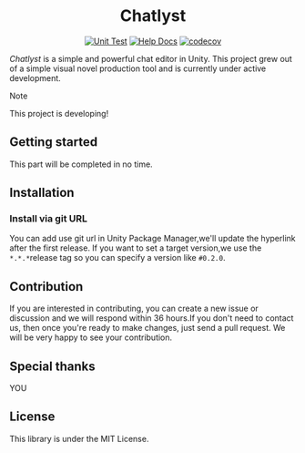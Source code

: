 <div align="center">

# Chatlyst

[![Unit Test](https://github.com/Morsiusiurandum/Chatlyst/actions/workflows/unit-test.yml/badge.svg?event=pull_request_target)](https://github.com/Morsiusiurandum/Chatlyst/actions/workflows/unit-test.yml)
[![Help Docs](https://github.com/Morsiusiurandum/Chatlyst/actions/workflows/help-docs.yml/badge.svg)](https://morsiusiurandum.github.io/Chatlyst/)
[![codecov](https://codecov.io/gh/Morsiusiurandum/Chatlyst/graph/badge.svg?token=MGT2KMB8BA)](https://codecov.io/gh/Morsiusiurandum/Chatlyst)

</div>

*Chatlyst* is a simple and powerful chat editor in Unity. This project grew out of a simple visual novel production tool and is currently under active development.

> [!NOTE]
> This project is developing!

## Getting started

This part will be completed in no time.

## Installation

### Install via git URL

You can add use git url in Unity Package Manager,we'll update the hyperlink after the first release.
If you want to set a target version,we use the `*.*.*`release tag so you can specify a version like `#0.2.0`.

## Contribution

If you are interested in contributing, you can create a new issue or discussion and we will respond within 36 hours.If you don't need to contact us, then once you're ready to make changes, just send a pull request. We will be very happy to see your contribution.

## Special thanks

YOU

## License

This library is under the MIT License.
